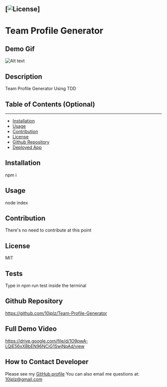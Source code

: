 
  [![License](https://img.shields.io/badge/License-MIT-yellow.svg)]
  ----
  # Team Profile Generator
  
  ## Demo Gif
  ![Alt text](./demo2.gif)

  ## Description 

  Team Profile Generator Using TDD

  ## Table of Contents (Optional)
  ----
  * [Installation](#installation)
  * [Usage](#usage)
  * [Contribution](#contribution)
  * [License](#license)
  * [Github Repository](#repo)
  * [Deployed App](#liveapp)

  ## Installation 

  npm i 

  ## Usage

  node index

  ## Contribution

  There's no need to contribute at this point

  ## License

  MIT

  ## Tests
   Type in npm run test inside the terminal

   ## Github Repository

   https://github.com/10jplz/Team-Profile-Generator

   ## Full Demo Video
   
   https://drive.google.com/file/d/1O9pwA-LQiE56xXBbEN96NCiG1SwjNpAd/view

  ## How to Contact Developer


  Please see my [GitHub profile](https://github.com/10jplz@gmail.com)
  You can also email me questions at: 10jplz@gmail.com



